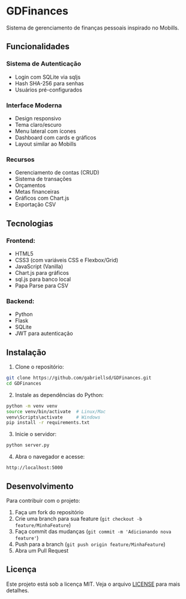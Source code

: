 # GDFinances

Sistema de gerenciamento de finanças pessoais inspirado no Mobills.

## Funcionalidades

### Sistema de Autenticação
- Login com SQLite via sqljs
- Hash SHA-256 para senhas
- Usuários pré-configurados

### Interface Moderna
- Design responsivo
- Tema claro/escuro
- Menu lateral com ícones
- Dashboard com cards e gráficos
- Layout similar ao Mobills

### Recursos
- Gerenciamento de contas (CRUD)
- Sistema de transações
- Orçamentos
- Metas financeiras
- Gráficos com Chart.js
- Exportação CSV

## Tecnologias

### Frontend:
- HTML5
- CSS3 (com variáveis CSS e Flexbox/Grid)
- JavaScript (Vanilla)
- Chart.js para gráficos
- sql.js para banco local
- Papa Parse para CSV

### Backend:
- Python
- Flask
- SQLite
- JWT para autenticação

## Instalação

1. Clone o repositório:
```bash
git clone https://github.com/gabriellsd/GDFinances.git
cd GDFinances
```

2. Instale as dependências do Python:
```bash
python -m venv venv
source venv/bin/activate  # Linux/Mac
venv\Scripts\activate     # Windows
pip install -r requirements.txt
```

3. Inicie o servidor:
```bash
python server.py
```

4. Abra o navegador e acesse:
```
http://localhost:5000
```

## Desenvolvimento

Para contribuir com o projeto:

1. Faça um fork do repositório
2. Crie uma branch para sua feature (`git checkout -b feature/MinhaFeature`)
3. Faça commit das mudanças (`git commit -m 'Adicionando nova feature'`)
4. Push para a branch (`git push origin feature/MinhaFeature`)
5. Abra um Pull Request

## Licença

Este projeto está sob a licença MIT. Veja o arquivo [LICENSE](LICENSE) para mais detalhes.